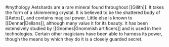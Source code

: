 #mythology 
Aetshards are a rare mineral found throughout [[Gilith]]. It takes the form of a shimmering crystal. It is believed to be the shattered body of [[Aetos]], and contains magical power. Little else is known to [[Dennar|Dellans]], although many value it for its beauty. It has been extensively studied by [[Gnomes|Gnommish artificers]] and is used in their technologies. Certain other magicians have been able to harness its power, though the means by which they do it is a closely guarded secret.